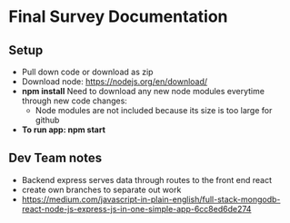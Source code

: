 # Final Survey Documentation

## Setup
* Pull down code or download as zip
* Download node: https://nodejs.org/en/download/
* **npm install** Need to download any new node modules everytime through new code changes: 
  * Node modules are not included because its size is too large for github
* **To run app: npm start**

  
## Dev Team notes
* Backend express serves data through routes to the front end react
* create own branches to separate out work
* https://medium.com/javascript-in-plain-english/full-stack-mongodb-react-node-js-express-js-in-one-simple-app-6cc8ed6de274

